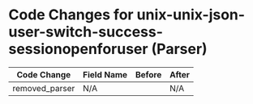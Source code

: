 # Code Changes for unix-unix-json-user-switch-success-sessionopenforuser (Parser)

| Code Change | Field Name | Before | After |
|-------------|------------|--------|-------|
| removed_parser | N/A |  | N/A |